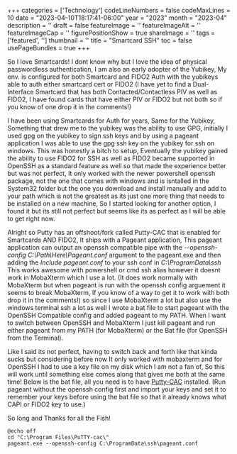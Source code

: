 ﻿+++
categories = ['Technology']
codeLineNumbers = false
codeMaxLines = 10
date = "2023-04-10T18:17:41-06:00"
year = "2023"
month = "2023-04"
description = ''
draft = false
featureImage = ''
featureImageAlt = ''
featureImageCap = ''
figurePositionShow = true
shareImage = ''
tags = ['featured', '']
thumbnail = ''
title = "Smartcard SSH"
toc = false
usePageBundles = true
+++

So I love Smartcards! I dont know why but I love the idea of physical passwordless authentication, I am also an early adopter of the Yubikey, My env. is configured for both Smartcard and FIDO2 Auth with the yubikeys able to auth either smartcard cert or FIDO2 (I have yet to find a Dual-Interface Smartcard that has both Contacted/Contactless PIV as well as FIDO2, I have found cards that have either PIV or FIDO2 but not both so if you know of one drop it in the comments!)

I have been using Smartcards for Auth for years, Same for the Yubikey, Something that drew me to the yubikey was the ability to use GPG, initially I used gpg on the yubikey to sign ssh keys and by using a pageant application I was able to use the gpg ssh key on the yubikey for ssh on windows. This was honestly a bitch to setup, Eventually the yubikey gained the ability to use FIDO2 for SSH as well as FIDO2 became supported in OpenSSH as a standard feature as well so that made the experience better but was not perfect, It only worked with the newer powershell openssh package, not the one that comes with windows and is isntalled in the System32 folder but the one you download and install manually and add to your path which is not the greatest as its just one more thing that needs to be installed on a new machine, So I started looking for another option, I found it but its still not perfect but seems like its as perfect as I will be able to get right now. 

Alright so Putty has an offshoot/fork called Putty-CAC that is enabled for Smartcards AND FIDO2, It ships with a Pageant application, This pageant application can output an openssh compatible pipe with the *--openssh-config C:\Path\Here\Pageant.conf* argument to the pageant.exe and then adding the *Include pageant.conf* to your ssh conf in *C:\ProgramData\ssh* This works awesome with powershell or cmd ssh alias however it doesnt work in MobaXterm which I use a lot. (It does work normally with MobaXterm but when pageant is run with the openssh config arguement it seems to break MobaXterm, If you know of a way to get it to work with both drop it in the comments!) so since I use MobaXterm a lot but also use the windows terminal ssh a lot as well I wrote a bat file to start pageant with the OpenSSH Compatible config and added pageant to my PATH. When I want to switch between OpenSSH and MobaXterm I just kill pageant and run either pageant from my PATH (for MobaXterm) or the Bat file (for OpenSSH from the Terminal). 

Like I said its not perfect, having to switch back and forth like that kinda sucks but considering before now It only worked with mobaxterm and for OpenSSH I had to use a key file on my disk which I am not a fan of, So this will work until something else comes along that gives me both at the same time! Below is the bat file, all you need is to have [Putty-CAC](https://risacher.org/putty-cac/) installed. (Run pageant without the openssh config first and import your keys and set it to remember your keys before using the bat file so that it already knows what CAPI or FIDO2 key to use.)


So long and Thanks for all the Fish!

    
    @echo off
	cd "C:\Program Files\PuTTY-cac\" 
	pageant.exe --openssh-config C:\ProgramData\ssh\pageant.conf
